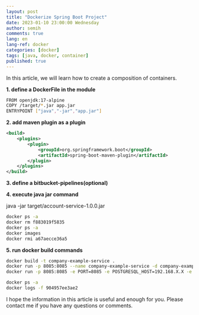 ```yaml
---
layout: post
title: "Dockerize Spring Boot Project"
date: 2023-01-10 23:00:00 Wednesday
author: semih
comments: true
lang: en
lang-ref: docker
categories: [docker]
tags: [java, docker, container]
published: true
---
```

In this article, we will learn how to create a composition of containers.

**1. define a DockerFile in the module**

```bash
FROM openjdk:17-alpine
COPY /target/*.jar app.jar
ENTRYPOINT ["java","-jar","app.jar"]
```

**2. add maven plugin as a plugin**
```xml
<build>
    <plugins>
        <plugin>
            <groupId>org.springframework.boot</groupId>
            <artifactId>spring-boot-maven-plugin</artifactId>
        </plugin>
    </plugins>
</build>
```

**3. define a bitbucket-pipelines(optional)**

**4. execute java jar command**
   
java -jar target/account-service-1.0.0.jar

```bash
docker ps -a
docker rm f883019f5835   
docker ps -a    
docker images      
docker rmi a67aecce36a5
```

**5. run docker build commands**

```bash
docker build -t company-example-service .
docker run -p 8085:8085 --name company-example-service -d company-example-service
docker run -p 8085:8085 -e PORT=8085 -e POSTGRESQL_HOST=192.168.X.X -e POSTGRESQL_PORT=5432 -e POSTGRESQL_DB_NAME=exampleDb -e POSTGRESQL_USER=postgres -e POSTGRESQL_PASSWORD=postgres --name company-example-service -d company-example-service

docker ps -a      
docker logs -f 904957ee3ae2
```

I hope the information in this article is useful and enough for you. Please contact me if you have any questions or comments.